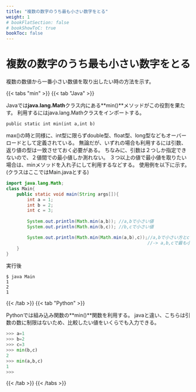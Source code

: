```yaml
---
title: "複数の数字のうち最も小さい数字をとる"
weight: 1
# bookFlatSection: false
# bookShowToC: true
bookToc: false
---
```


# 複数の数字のうち最も小さい数字をとる

複数の数値から一番小さい数値を取り出したい時の方法を示す。

{{< tabs "min" >}}
{{< tab "Java" >}}

Javaでは**java.lang.Math**クラス内にある**min()**メソッドがこの役割を果たす。
利用するにはjava.lang.Mathクラスをインポートする。

`public static int min(int a,int b)`

max()の時と同様に、int型に限らずdouble型、float型、long型などもオーバーロードとして定義されている。
無論だが、いずれの場合も利用するには引数、返り値の型は一致させておく必要がある。
ちなみに、引数は２つしか指定できないので、２値間での最小値しか測れない。
３つ以上の値で最小値を取りたい場合は、minメソッドを入れ子にして利用するなどする。
使用例を以下に示す。(クラスはここではMain.javaとする)

```java
import java.lang.Math;
class Main{
	public static void main(String args[]){
		int a = 1;
		int b = 2;
		int c = 3;
		
		System.out.println(Math.min(a,b)); //a,bで小さい値
		System.out.println(Math.min(b,c)); //b,cで小さい値

		System.out.println(Math.min(Math.min(a,b),c));//a,bで小さい方とcで小さい値
													  //-> a,b,cで最も小さい値
	}
}

```

実行後

```
$ java Main
1
2
1
```

{{< /tab >}}
{{< tab "Python" >}}

Pythonでは組み込み関数の**min()**関数を利用する。
javaと違い、こちらは引数の数に制限はないため、比較したい値をいくらでも入力できる。

```python
>>> a=1
>>> b=2
>>> c=3
>>> min(b,c)
2
>>> min(a,b,c)
1
>>> 
```

{{< /tab >}}
{{< /tabs >}}

